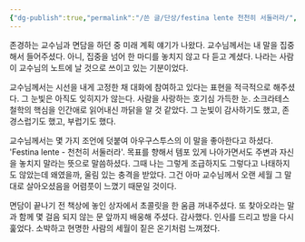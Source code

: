 ```yaml
---
{"dg-publish":true,"permalink":"/쓴 글/단상/festina lente 천천히 서둘러라/","dgPassFrontmatter":true,"noteIcon":""}
---
```


존경하는 교수님과 면담을 하던 중 미래 계획 얘기가 나왔다. 교수님께서는 내 말을 집중해서 들어주셨다. 아니, 집중을 넘어 한 마디를 놓치지 않고 다 듣고 계셨다. 나라는 사람이 교수님의 노트에 날 것으로 쓰이고 있는 기분이었다.  
  
교수님께서는 시선을 내게 고정한 채 대화에 참여하고 있다는 표현을 적극적으로 해주셨다. 그 눈빛은 아직도 잊히지가 않는다. 사람을 사랑하는 호기심 가득한 눈. 소크라테스 철학의 핵심을 인간애로 읽어내신 까닭을 알 것 같았다. 그 눈빛이 감사하기도 했고, 존경스럽기도 했고, 부럽기도 했다.  
  
교수님께서는 몇 가지 조언에 덧붙여 아우구스투스의 이 말을 좋아한다고 하셨다. 'Festina lente - 천천히 서둘러라'. 목표를 향해서 템포 있게 나아가면서도 주변과 자신을 놓치지 말라는 뜻으로 말씀하셨다. 그때 나는 그렇게 조급하지도 그렇다고 나태하지도 않았는데 왜였을까, 울림 있는 충격을 받았다. 그건 아마 교수님께서 오랜 세월 그 말대로 살아오셨음을 어렴풋이 느꼈기 때문일 것이다.  
  
면담이 끝나기 전 책상에 놓인 상자에서 초콜릿을 한 움큼 꺼내주셨다. 또 찾아오라는 말과 함께 몇 걸음 되지 않는 문 앞까지 배웅해 주셨다. 감사했다. 인사를 드리고 방을 다시 훑었다. 소박하고 현명한 사람의 세월이 짙은 온기처럼 느껴졌다.